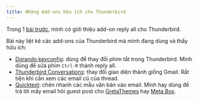 ```yaml
---
title: Những Add-ons hữu ích cho Thunderbird
---
```


Trong 1 [bài trước](/mac-dinh-reply-all-trong-thunderbird), mình có giới thiệu add-on reply all cho Thunderbird.

Bài này liệt kê các add-ons của Thunderbird mà mình đang dùng và thấy hữu ích:

- [Dorando keyconfig](https://addons.thunderbird.net/en-US/thunderbird/addon/dorando-keyconfig/): dùng để thay đổi phím tắt trong Thunderbird. Mình dùng để sửa phím `Ctrl-R` thành reply all.
- [Thunderbird Conversations](https://addons.thunderbird.net/en-US/thunderbird/addon/gmail-conversation-view/): thay đổi giao diện thành giống Gmail. Rất tiện khi cần xem các email cũ của thread.
- [Quicktext](https://addons.thunderbird.net/addon/quicktext/): chèn nhanh các mẫu văn bản vào email. Mình hay dùng để trả lời mấy email hỏi guest post cho [GretaThemes](https://gretathemes.com) hay [Meta Box](https://metabox.io).